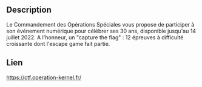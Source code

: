 
## Description
Le Commandement des Opérations Spéciales vous propose de participer à son événement numérique pour célébrer ses 30 ans, disponible jusqu'au 14 juillet 2022. A l'honneur, un "capture the flag" : 12 épreuves à difficulté croissante dont l'escape game fait partie.

## Lien
https://ctf.operation-kernel.fr/
